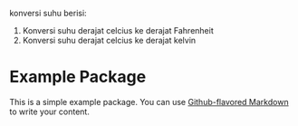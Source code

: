 konversi suhu berisi:
1. Konversi suhu derajat celcius ke derajat Fahrenheit
2. Konversi suhu derajat celcius ke derajat kelvin


# Example Package

This is a simple example package. You can use
[Github-flavored Markdown](https://guides.github.com/features/mastering-markdown/)
to write your content.